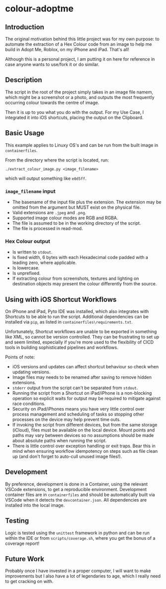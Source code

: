 # colour-adoptme

## Introduction
The original motivation behind this little project was for my own purpose: to automate the extraction of a Hex Colour code from an image to help me build in Adopt Me, Roblox, on my iPhone and iPad. That's all!

Although this is a personal project, I am putting it on here for reference in case anyone wants to use/fork it or do similar.

## Description
The script in the root of the project simply takes in an image file namem, which might be a screenshot or a photo, and outputs the most frequently occurring colour towards the centre of image.

Then it is up to you what you do with the output. For my Use Case, I integrated it into iOS shortcuts, placing the output on the Clipboard.

## Basic Usage
This example applies to Linuxy OS's and can be run from the built image in `containerfiles`.

From the directory where the script is located, run:

`./extract_colour_image.py <image_filename>`

which will output something like `e0d5ff`.

### `image_filename` input
 * The basename of the input file plus the extension. The extension may be omitted from the argument but MUST exist on the physical file.
 * Valid extensions are `.jpeg` and `.png`.
 * Supported image colour modes are RGB and RGBA.
 * The file is assumed to be in the working directory of the script.
 * The file is processed in read-mod.

### Hex Colour output
 * Is written to `stdout`.
 * Is fixed width, 6 bytes with each Hexadecimal code padded with a leading zero, where applicable.
 * Is lowercase.
 * Is unprefixed.
 * If extracting colour from screenshots, textures and lighting on destination objects may present the colour differently from the source.

## Using with iOS Shortcut Workflows
On iPhone and iPad, Pyto IDE was installed, which also integrates with Shortcuts to be able to run the script. Additional dependencies can be installed via `pip`, as listed in `containerfiles\requirements.txt`.

Unfortunately, Shortcut workflows are unable to be exported in something like XML, so cannot be version controlled. They can be frustrating to set up and seem limited, especially if you're more used to the flexibility of CICD tools in building sophisticated pipelines and workflows.

Points of note:

 * iOS versions and updates can affect shortcut behaviour so check when updating versions.
 * Image files may needs to be renamed after saving to remove hidden extensions.
 * `stderr` output from the script can't be separated from `stdout`.
 * Running the script from a Shortcut on iPad/iPhone is a non-blocking operation so explicit waits for output may be required to mitigate against race conditions.
 * Security on iPad/iPhones means you have very little control over process management and scheduling of tasks so stopping other processes on the device may help prevent time outs.
 * If invoking the script from different devices, but from the same storage (iCloud), files must be available on the local device. Mount points and paths may vary between devices so no assumptions should be made about absolute paths when running the script.
 * There is little control over exception handling or exit traps. Bear this in mind when ensuring workflow idempotency on steps such as file clean up (and don't forget to auto-cull unused image files!).

## Development
By preference, development is done in a Container, using the relevant VSCode extensions, to get a reproducible environment. Development container files are in `containerfiles` and should be automatically built via VSCode when it detects the `devcontainer.json`. All dependencies are installed into the local image. 

## Testing
Logic is tested using the `unittest` framework in python and can be run within the IDE or from `scripts/coverage.sh`, where you get the bonus of a coverage report!

## Future Work
Probably once I have invested in a proper computer, I will want to make improvements but I also have a lot of legendaries to age, which I really need to get cracking on with.